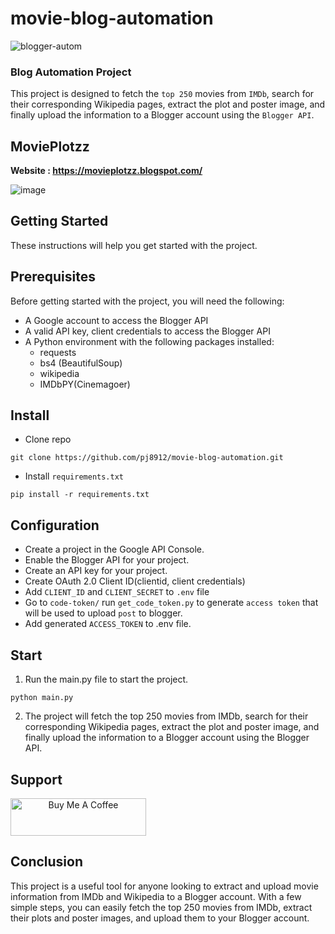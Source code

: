 # movie-blog-automation
![blogger-autom](https://user-images.githubusercontent.com/59218902/220018801-24f25cc9-2a56-4fe8-957c-179355a42fbb.png)

### Blog Automation Project

This project is designed to fetch the `top 250` movies from `IMDb`, search for their corresponding Wikipedia pages, extract the plot and poster image, and finally upload the information to a Blogger account using the `Blogger API`.

## MoviePlotzz

**Website :  https://movieplotzz.blogspot.com/**


![image](https://github.com/pj8912/movie-blog-automation/assets/59218902/f6c19c67-3669-4f22-aeba-bdf0a54efde5)


## Getting Started
These instructions will help you get started with the project.

## Prerequisites

Before getting started with the project, you will need the following:

- A Google account to access the Blogger API
- A valid API key, client credentials to access the Blogger API
- A Python environment with the following packages installed:
    - requests
    - bs4 (BeautifulSoup)
    - wikipedia
    - IMDbPY(Cinemagoer)



## Install

- Clone repo
```
git clone https://github.com/pj8912/movie-blog-automation.git
```

- Install `requirements.txt`


```
pip install -r requirements.txt
```


## Configuration

- Create a project in the Google API Console.
- Enable the Blogger API for your project.
- Create an API key for your project.
- Create OAuth 2.0 Client ID(clientid, client credentials)
- Add `CLIENT_ID` and `CLIENT_SECRET` to `.env` file
- Go to `code-token/` run `get_code_token.py` to generate `access token` that will be used to upload `post` to blogger.
- Add generated `ACCESS_TOKEN` to .env file.

## Start 

1. Run the main.py file to start the project.
```
python main.py
```
2. The project will fetch the top 250 movies from IMDb, search for their corresponding Wikipedia pages, extract the plot and poster image, and finally upload the information to a Blogger account using the Blogger API.

## Support

<a href="https://www.buymeacoffee.com/gjohnpinto" target="_blank" align="center"><img src="https://cdn.buymeacoffee.com/buttons/v2/default-yellow.png" alt="Buy Me A Coffee" style="height: 60px !important;width: 217px !important;" ></a>


## Conclusion
This project is a useful tool for anyone looking to extract and upload movie information from IMDb and Wikipedia to a Blogger account. With a few simple steps, you can easily fetch the top 250 movies from IMDb, extract their plots and poster images, and upload them to your Blogger account.
